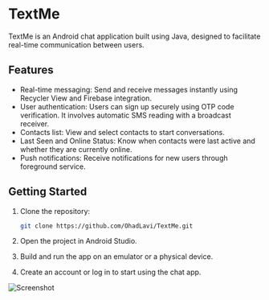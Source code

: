 # TextMe

TextMe is an Android chat application built using Java, designed to facilitate real-time communication between users.

## Features

- Real-time messaging: Send and receive messages instantly using Recycler View and Firebase integration.
- User authentication: Users can sign up securely using OTP code verification. It involves automatic SMS reading with a broadcast receiver.
- Contacts list: View and select contacts to start conversations.
- Last Seen and Online Status: Know when contacts were last active and whether they are currently online.
- Push notifications: Receive notifications for new users through foreground service.
  
## Getting Started

1. Clone the repository:

   ```sh
   git clone https://github.com/OhadLavi/TextMe.git
   
2. Open the project in Android Studio.

3. Build and run the app on an emulator or a physical device.

4. Create an account or log in to start using the chat app.

![Screenshot](https://user-images.githubusercontent.com/81176492/280674100-c9737e80-eb4c-4d51-8206-ec2dcd88696b.png)
